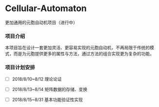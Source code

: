 # Cellular-Automaton
更加通用的元胞自动机项目（进行中）

### 项目介绍

本项目旨在设计一套更加灵活、更容易实现的元胞自动机，不再局限于传统的模式，而是为元胞提供更多的属性与方法，通过方法的组合实现更为复杂的功能。

### 项目计划安排

- [ ] 2018/8/10~8/12  理论论证
- [ ] 2018/8/13~8/14  矩阵数据的存储、变换
- [ ] 2018/8/15~8/31  基本功能验证性实现



